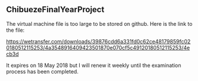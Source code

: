## ChibuezeFinalYearProject

The virtual machine file is too large to be stored on github. Here is the link to the file:

https://wetransfer.com/downloads/39876cdd6a331fd0c62ce48179859fc020180512115253/4a3548916409423501870e070cf5c49120180512115253/4ecb3d

It expires on 18 May 2018 but I will renew it weekly until the examination process has been completed.
